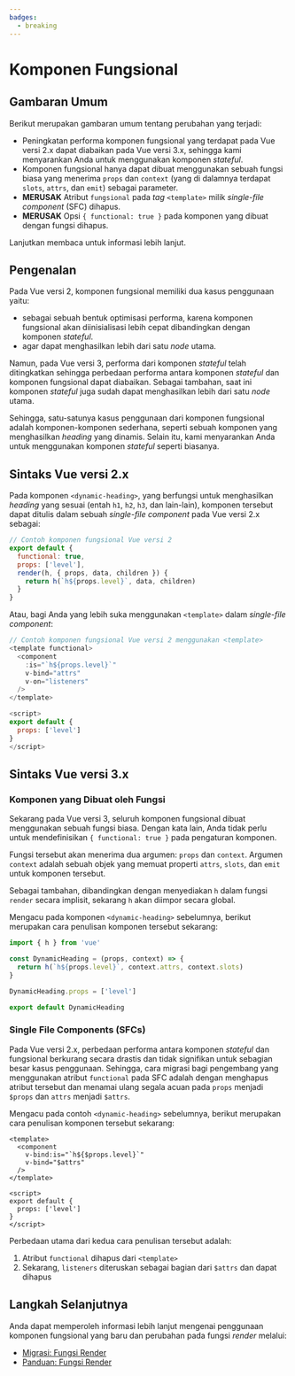 ```yaml
---
badges:
  - breaking
---
```


# Komponen Fungsional <MigrationBadges :badges="$frontmatter.badges" />

## Gambaran Umum

Berikut merupakan gambaran umum tentang perubahan yang terjadi:

- Peningkatan performa komponen fungsional yang terdapat pada Vue versi 2.x dapat diabaikan pada Vue versi 3.x, sehingga kami menyarankan Anda untuk menggunakan komponen _stateful_.
- Komponen fungsional hanya dapat dibuat menggunakan sebuah fungsi biasa yang menerima `props` dan `context` (yang di dalamnya terdapat `slots`, `attrs`, dan `emit`) sebagai parameter.
- **MERUSAK** Atribut `fungsional` pada _tag_ `<template>` milik _single-file component_ (SFC) dihapus.
- **MERUSAK** Opsi `{ functional: true }` pada komponen yang dibuat dengan fungsi dihapus.

Lanjutkan membaca untuk informasi lebih lanjut.

## Pengenalan

Pada Vue versi 2, komponen fungsional memiliki dua kasus penggunaan yaitu:

- sebagai sebuah bentuk optimisasi performa, karena komponen fungsional akan diinisialisasi lebih cepat dibandingkan dengan komponen _stateful_.
- agar dapat menghasilkan lebih dari satu _node_ utama.

Namun, pada Vue versi 3, performa dari komponen _stateful_ telah ditingkatkan sehingga perbedaan performa antara komponen _stateful_ dan komponen fungsional dapat diabaikan. Sebagai tambahan, saat ini komponen _stateful_ juga sudah dapat menghasilkan lebih dari satu _node_ utama.

Sehingga, satu-satunya kasus penggunaan dari komponen fungsional adalah komponen-komponen sederhana, seperti sebuah komponen yang menghasilkan _heading_ yang dinamis. Selain itu, kami menyarankan Anda untuk menggunakan komponen _stateful_ seperti biasanya.

## Sintaks Vue versi 2.x

Pada komponen `<dynamic-heading>`, yang berfungsi untuk menghasilkan _heading_ yang sesuai (entah `h1`, `h2`, `h3`, dan lain-lain), komponen tersebut dapat ditulis dalam sebuah _single-file component_ pada Vue versi 2.x sebagai:

```js
// Contoh komponen fungsional Vue versi 2
export default {
  functional: true,
  props: ['level'],
  render(h, { props, data, children }) {
    return h(`h${props.level}`, data, children)
  }
}
```

Atau, bagi Anda yang lebih suka menggunakan `<template>` dalam _single-file component_:

```js
// Contoh komponen fungsional Vue versi 2 menggunakan <template>
<template functional>
  <component
    :is="`h${props.level}`"
    v-bind="attrs"
    v-on="listeners"
  />
</template>

<script>
export default {
  props: ['level']
}
</script>
```

## Sintaks Vue versi 3.x

### Komponen yang Dibuat oleh Fungsi

Sekarang pada Vue versi 3, seluruh komponen fungsional dibuat menggunakan sebuah fungsi biasa. Dengan kata lain, Anda tidak perlu untuk mendefinisikan `{ functional: true }` pada pengaturan komponen.

Fungsi tersebut akan menerima dua argumen: `props` dan `context`. Argumen `context` adalah sebuah objek yang memuat properti `attrs`, `slots`, dan `emit` untuk komponen tersebut.

Sebagai tambahan, dibandingkan dengan menyediakan `h` dalam fungsi `render` secara implisit, sekarang `h` akan diimpor secara global.

Mengacu pada komponen `<dynamic-heading>` sebelumnya, berikut merupakan cara penulisan komponen tersebut sekarang:

```js
import { h } from 'vue'

const DynamicHeading = (props, context) => {
  return h(`h${props.level}`, context.attrs, context.slots)
}

DynamicHeading.props = ['level']

export default DynamicHeading
```

### Single File Components (SFCs)

Pada Vue versi 2.x, perbedaan performa antara komponen _stateful_ dan fungsional berkurang secara drastis dan tidak signifikan untuk sebagian besar kasus penggunaan. Sehingga, cara migrasi bagi pengembang yang menggunakan atribut `functional` pada SFC adalah dengan menghapus atribut tersebut dan menamai ulang segala acuan pada `props` menjadi `$props` dan `attrs` menjadi `$attrs`.

Mengacu pada contoh `<dynamic-heading>` sebelumnya, berikut merupakan cara penulisan komponen tersebut sekarang:

```js{1}
<template>
  <component
    v-bind:is="`h${$props.level}`"
    v-bind="$attrs"
  />
</template>

<script>
export default {
  props: ['level']
}
</script>
```

Perbedaan utama dari kedua cara penulisan tersebut adalah:

1. Atribut `functional` dihapus dari `<template>`
1. Sekarang, `listeners` diteruskan sebagai bagian dari `$attrs` dan dapat dihapus

## Langkah Selanjutnya

Anda dapat memperoleh informasi lebih lanjut mengenai penggunaan komponen fungsional yang baru dan perubahan pada fungsi _render_ melalui:

- [Migrasi: Fungsi Render](/guide/migration/render-function-api.html)
- [Panduan: Fungsi Render](/guide/render-function.html)
